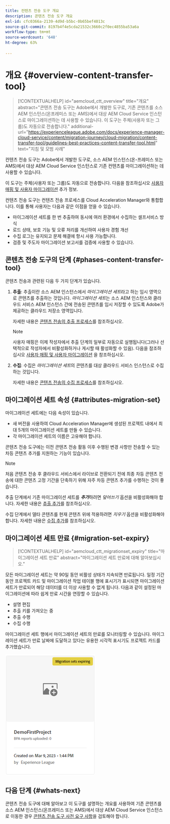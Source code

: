 ```yaml
---
title: 컨텐츠 전송 도구 개요
description: 콘텐츠 전송 도구 개요
exl-id: cfc0366a-2139-4d9d-b5bc-0b65bef4013c
source-git-commit: 8197b4f4e5cda21532c3660c2f0ec4855ba53a6a
workflow-type: tm+mt
source-wordcount: '648'
ht-degree: 63%

---
```


# 개요 {#overview-content-transfer-tool}

>[!CONTEXTUALHELP]
>id="aemcloud_ctt_overview"
>title="개요"
>abstract="콘텐츠 전송 도구는 Adobe에서 개발한 도구로, 기존 콘텐츠를 소스 AEM 인스턴스(온프레미스 또는 AMS)에서 대상 AEM Cloud Service 인스턴스로 마이그레이션하는 데 사용할 수 있습니다. 이 도구는 주체(사용자 또는 그룹)도 자동으로 전송합니다."
>additional-url="https://experienceleague.adobe.com/docs/experience-manager-cloud-service/content/migration-journey/cloud-migration/content-transfer-tool/guidelines-best-practices-content-transfer-tool.html" text="지침 및 모범 사례"

컨텐츠 전송 도구는 Adobe에서 개발한 도구로, 소스 AEM 인스턴스(온-프레미스 또는 AMS)에서 대상 AEM Cloud Service 인스턴스로 기존 컨텐츠를 마이그레이션하는 데 사용할 수 있습니다.

이 도구는 주체(사용자 또는 그룹)도 자동으로 전송합니다.  다음을 참조하십시오 [사용자 매핑 및 사용자 마이그레이션](/help/journey-migration/content-transfer-tool/using-content-transfer-tool/user-mapping-and-migration.md) 추가 정보.

컨텐츠 전송 도구는 컨텐츠 전송 프로세스를 Cloud Acceleration Manager와 통합합니다. 이를 통해 사용자는 다음과 같은 이점을 얻을 수 있습니다.

* 마이그레이션 세트를 한 번 추출하여 동시에 여러 환경에서 수집하는 셀프서비스 방식
* 로드 상태, 보호 기능 및 오류 처리를 개선하여 사용자 경험 개선
* 수집 로그는 유지되고 문제 해결에 항시 사용 가능합니다.
* 검증 및 주도자 마이그레이션 보고서를 검증에 사용할 수 있습니다.

## 콘텐츠 전송 도구의 단계 {#phases-content-transfer-tool}

콘텐츠 전송과 관련된 다음 두 가지 단계가 있습니다.

1. **추출**: 추출이란 소스 AEM 인스턴스에서 *마이그레이션 세트*&#x200B;라고 하는 임시 영역으로 콘텐츠를 추출하는 것입니다. *마이그레이션 세트*&#x200B;는 소스 AEM 인스턴스와 클라우드 서비스 AEM 인스턴스 간에 전송된 콘텐츠를 임시 저장할 수 있도록 Adobe가 제공하는 클라우드 저장소 영역입니다.

   자세한 내용은 [콘텐츠 전송의 추출 프로세스](/help/journey-migration/content-transfer-tool/using-content-transfer-tool/extracting-content.md)를 참조하십시오.

   >[!NOTE]
   >사용자 매핑은 이제 작성자에서 추출 단계의 일부로 자동으로 실행됩니다(그러나 선택적으로 작성자에서 비활성화하거나 게시할 때 활성화할 수 있음). 다음을 참조하십시오 [사용자 매핑 및 사용자 마이그레이션](/help/journey-migration/content-transfer-tool/using-content-transfer-tool/user-mapping-and-migration.md) 을 참조하십시오.

1. **수집**: 수집은 *마이그레이션 세트*&#x200B;의 콘텐츠를 대상 클라우드 서비스 인스턴스로 수집하는 것입니다.

   자세한 내용은 [콘텐츠 전송의 수집 프로세스](/help/journey-migration/content-transfer-tool/using-content-transfer-tool/ingesting-content.md)를 참조하십시오.

## 마이그레이션 세트 속성 {#attributes-migration-set}

마이그레이션 세트에는 다음 속성이 있습니다.

* 새 버전을 사용하여 Cloud Acceleration Manager에 생성된 프로젝트 내에서 최대 5개의 마이그레이션 세트를 만들 수 있습니다.
* 각 마이그레이션 세트의 이름은 고유해야 합니다.

콘텐츠 전송 도구에는 이전 콘텐츠 전송 활동 이후 수행된 변경 사항만 전송할 수 있는 차등 콘텐츠 추가를 지원하는 기능이 있습니다.

>[!NOTE]
>처음 콘텐츠 전송 후 클라우드 서비스에서 라이브로 전환되기 전에 최종 차등 콘텐츠 전송에 대한 콘텐츠 고정 기간을 단축하기 위해 자주 차등 콘텐츠 추가를 수행하는 것이 좋습니다.

추출 단계에서 기존 마이그레이션 세트를 ***추가***&#x200B;하려면 *덮어쓰기* 옵션을 비활성화해야 합니다. 자세한 내용은 [추출 추가](/help/journey-migration/content-transfer-tool/using-content-transfer-tool/extracting-content.md#top-up-extraction-process)를 참조하십시오.

수집 단계에서 델타 콘텐츠를 현재 콘텐츠 위에 적용하려면 *지우기* 옵션을 비활성화해야 합니다. 자세한 내용은 [수집 추가](/help/journey-migration/content-transfer-tool/using-content-transfer-tool/ingesting-content.md#top-up-ingestion-process)를 참조하십시오.

## 마이그레이션 세트 만료 {#migration-set-expiry}

>[!CONTEXTUALHELP]
>id="aemcloud_ctt_migrationset_expiry"
>title="마이그레이션 세트 만료"
>abstract="마이그레이션 세트 만료에 대해 알아보십시오."

모든 마이그레이션 세트는 약 90일 동안 비활성 상태가 지속되면 만료됩니다. 일정 기간 동안 프로젝트 카드 및 마이그레이션 작업 테이블 행에 표시기가 표시되면 마이그레이션 세트가 만료되어 해당 데이터를 더 이상 사용할 수 없게 됩니다. 다음과 같이 설정된 마이그레이션에 따라 쉽게 만료 시간을 연장할 수 있습니다.

* 설명 편집
* 추출 키를 가져오는 중
* 추출 수행
* 수집 수행

마이그레이션 세트 행에서 마이그레이션 세트의 만료를 모니터링할 수 있습니다. 마이그레이션 세트가 만료 날짜에 도달하고 있다는 유용한 시각적 표시기도 프로젝트 카드를 추가했습니다.

![이미지](/help/journey-migration/content-transfer-tool/assets-ctt/cttcam29.png)


## 다음 단계 {#whats-next}

콘텐츠 전송 도구에 대해 알아보고 이 도구를 설명하는 개요를 사용하여 기존 콘텐츠를 소스 AEM 인스턴스(온프레미스 또는 AMS)에서 대상 AEM Cloud Service 인스턴스로 이동한 경우 [콘텐츠 전송 도구 사전 요구 사항](/help/journey-migration/content-transfer-tool/using-content-transfer-tool/prerequisites-content-transfer-tool.md)을 검토해야 합니다.
